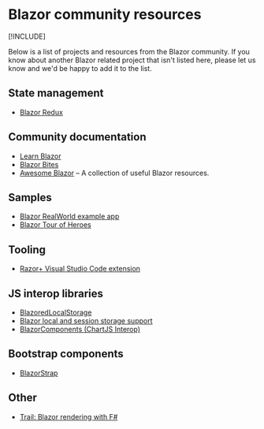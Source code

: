 # Blazor community resources

[!INCLUDE[](~/includes/blazor-preview-notice.md)]

Below is a list of projects and resources from the Blazor community. If you know about another Blazor related project that isn't listed here, please let us know and we'd be happy to add it to the list.

## State management
* [Blazor Redux](https://github.com/torhovland/blazor-redux)

## Community documentation
* [Learn Blazor](https://learn-blazor.com/)
* [Blazor Bites](https://codedaze.io/tag/blazor-bites/)
* [Awesome Blazor](https://github.com/AdrienTorris/awesome-blazor) &ndash; A collection of useful Blazor resources.

## Samples
* [Blazor RealWorld example app](https://github.com/torhovland/blazor-realworld-example-app)
* [Blazor Tour of Heroes](https://github.com/lohithgn/blazor-tour-of-heroes)

## Tooling
* [Razor+ Visual Studio Code extension](https://marketplace.visualstudio.com/items?itemName=austincummings.razor-plus)

## JS interop libraries
* [BlazoredLocalStorage](https://github.com/chrissainty/BlazoredLocalStorage)
* [Blazor local and session storage support](https://github.com/cloudcrate/BlazorStorage)
* [BlazorComponents (ChartJS Interop)](https://github.com/muqeet-khan/BlazorComponents)

## Bootstrap components
* [BlazorStrap](https://github.com/chanan/BlazorStrap)

## Other
* [Trail: Blazor rendering with F#](https://github.com/panesofglass/trail)

